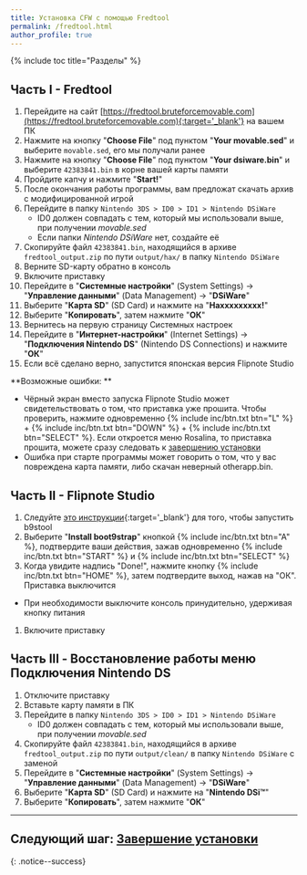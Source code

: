 ```yaml
---
title: Установка CFW с помощью Fredtool
permalink: /fredtool.html
author_profile: true
---
```

{% include toc title="Разделы" %}

## Часть I - Fredtool

1. Перейдите на сайт [https://fredtool.bruteforcemovable.com](https://fredtool.bruteforcemovable.com){:target='_blank'} на вашем ПК
1. Нажмите на кнопку "**Choose File**" под пунктом "**Your movable.sed**" и выберите `movable.sed`, его мы получали ранее 
1. Нажмите на кнопку "**Choose File**" под пунктом "**Your dsiware.bin**" и выберите `42383841.bin` в корне вашей карты памяти
1. Пройдите капчу и нажмите "**Start!**"
1. После окончания работы программы, вам предложат скачать архив с модифицированной игрой 
1. Перейдите в папку `Nintendo 3DS > ID0 > ID1 > Nintendo DSiWare`
    * ID0 должен совпадать с тем, который мы использовали выше, при получении *movable.sed*
    * Если папки *Nintendo DSiWare* нет, создайте её
1. Скопируйте файл `42383841.bin`, находящийся в архиве `fredtool_output.zip` по пути `output/hax/` в папку `Nintendo DSiWare`
1. Верните SD-карту обратно в консоль
1. Включите приставку 
1. Перейдите в "**Системные настройки**" (System Settings) -> "**Управление данными**" (Data Management) -> "**DSiWare**"
1. Выберите "**Карта SD**" (SD Card) и нажмите на "**Haxxxxxxxxx!**"
1. Выберите "**Копировать**", затем нажмите "**ОК**"
1. Вернитесь на первую страницу Системных настроек 
1. Перейдите в "**Интернет-настройки**" (Internet Settings) -> "**Подключения Nintendo DS**" (Nintendo DS Connections) и нажмите "**ОК**"
1. Если всё сделано верно, запустится японская версия Flipnote Studio

**Возможные ошибки: **
* Чёрный экран вместо запуска Flipnote Studio может свидетельствовать о том, что приставка уже прошита. Чтобы проверить, нажмите одновременно {% include inc/btn.txt btn="L" %} + {% include inc/btn.txt btn="DOWN" %} + {% include inc/btn.txt btn="SELECT" %}. Если откроется меню Rosalina, то приставка прошита, можете сразу следовать к [завершению установки](finalizing-setup)
* Ошибка при старте программы может говорить о том, что у вас повреждена карта памяти, либо скачан неверный otherapp.bin. 

## Часть II - Flipnote Studio

1. Следуйте [это инструкции](https://zoogie.github.io/web/flipnote_directions/){:target='_blank'} для того, чтобы запустить b9stool
1. Выберите "**Install boot9strap**" кнопкой {% include inc/btn.txt btn="A" %}, подтвердите ваши действия, зажав одновременно {% include inc/btn.txt btn="START" %} и {% include inc/btn.txt btn="SELECT" %}
1. Когда увидите надпись "Done!", нажмите кнопку {% include inc/btn.txt btn="HOME" %}, затем подтвердите выход, нажав на "ОК". Приставка выключится
  + При необходимости выключите консоль принудительно, удерживая кнопку питания
1. Включите приставку

## Часть III - Восстановление работы меню Подключения Nintendo DS

1. Отключите приставку
1. Вставьте карту памяти в ПК 
1. Перейдите в папку `Nintendo 3DS > ID0 > ID1 > Nintendo DSiWare`
    * ID0 должен совпадать с тем, который мы использовали выше, при получении *movable.sed*
1. Скопируйте файл `42383841.bin`, находящийся в архиве `fredtool_output.zip` по пути `output/clean/` в папку `Nintendo DSiWare` с заменой
1. Перейдите в "**Системные настройки**" (System Settings) -> "**Управление данными**" (Data Management) -> "**DSiWare**"
1. Выберите "**Карта SD**" (SD Card) и нажмите на "**Nintendo DSi™**"
1. Выберите "**Копировать**", затем нажмите "**ОК**"

___

## **Следующий шаг:** [Завершение установки](finalizing-setup)
{: .notice--success}
